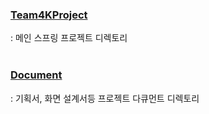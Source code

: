 ### [Team4KProject](https://github.com/AiaaS8-Team4K/MainProject/tree/main/Team4KProject)<br>
: 메인 스프링 프로젝트 디렉토리 <br>
<br>
### [Document](https://github.com/AiaaS8-Team4K/MainProject/tree/main/Document)<br>
: 기획서, 화면 설계서등 프로젝트 다큐먼트 디렉토리
